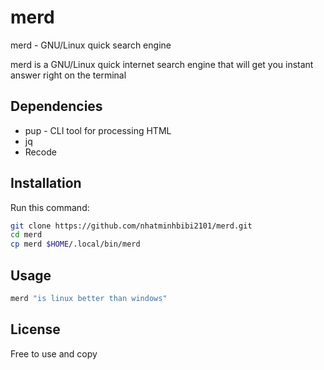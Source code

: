 # merd
merd - GNU/Linux quick search engine

merd is a GNU/Linux quick internet search engine that will get you instant answer right on the terminal

## Dependencies
* pup - CLI tool for processing HTML
* jq
* Recode 

## Installation
Run this command:
```bash
git clone https://github.com/nhatminhbibi2101/merd.git
cd merd
cp merd $HOME/.local/bin/merd
```

## Usage
```bash
merd "is linux better than windows"
```

## License
Free to use and copy
